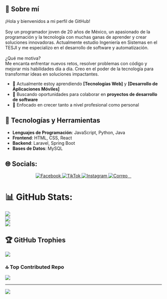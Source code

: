 
## 🚀 Sobre mí
¡Hola y bienvenidos a mi perfil de GitHub!<br> <br>Soy un programador joven de 20 años de México, un apasionado de la programación y la tecnología con muchas ganas de aprender y crear soluciones innovadoras. Actualmente estudio Ingeniería en Sistemas en el TESJI y me especializo en el desarrollo de software y automatización.<br><br>¿Qué me motiva?<br>Me encanta enfrentar nuevos retos, resolver problemas con código y mejorar mis habilidades día a día. Creo en el poder de la tecnología para transformar ideas en soluciones impactantes.

- 🌱 Actualmente estoy aprendiendo **[Tecnologías Web]** y **[Desarrollo de Aplicaciones Móviles]**
- 💼 Buscando oportunidades para colaborar en **proyectos de desarrollo de software**
- 🎯 Enfocado en crecer tanto a nivel profesional como personal

## 🔧 Tecnologías y Herramientas

- **Lenguajes de Programación**: JavaScript, Python, Java
- **Frontend**: HTML, CSS, React
- **Backend**: Laravel, Spring Boot
- **Bases de Datos**: MySQL


## 🌐 Socials:
<p align="center">
  <a href="https://www.facebook.com/share/1KVYxgV7Wg/">
    <img src="https://img.shields.io/badge/Facebook-%231877F2.svg?&style=for-the-badge&logo=Facebook&logoColor=white" alt="Facebook">
  </a>
  <a href="https://www.tiktok.com/@oemm10_?is_from_webapp=1&sender_device=pc">
    <img src="https://img.shields.io/badge/TikTok-%23000000.svg?&style=for-the-badge&logo=tiktok&logoColor=white" alt="TikTok">
  </a>
  <a href="https://www.instagram.com/oemm_10?igsh=Nm1peDR5Z2gxb3Ew&utm_source=qr">
    <img src="https://img.shields.io/badge/Instagram-%23E4405F.svg?&style=for-the-badge&logo=instagram&logoColor=white" alt="Instagram">
  </a>
  <a href="mailto:emilio2802m@gmail.com">
    <img src="https://img.shields.io/badge/Correo-EA4335?style=for-the-badge&logo=gmail&logoColor=white" alt="Correo">
  </a>
</p>

# 📊 GitHub Stats:
![](https://github-readme-stats.vercel.app/api?username=EMILIO2802M&theme=tokyonight&hide_border=false&include_all_commits=false&count_private=false)<br/>
![](https://github-readme-streak-stats.herokuapp.com/?user=EMILIO2802M&theme=tokyonight&hide_border=false)<br/>
![](https://github-readme-stats.vercel.app/api/top-langs/?username=EMILIO2802M&theme=tokyonight&hide_border=false&include_all_commits=false&count_private=false&layout=compact)

## 🏆 GitHub Trophies
![](https://github-profile-trophy.vercel.app/?username=EMILIO2802M&theme=nord&no-frame=false&no-bg=true&margin-w=4)

### 🔝 Top Contributed Repo
![](https://github-contributor-stats.vercel.app/api?username=EMILIO2802M&limit=5&theme=dark&combine_all_yearly_contributions=true)

---
[![](https://visitcount.itsvg.in/api?id=EMILIO2802M&icon=0&color=0)](https://visitcount.itsvg.in)

<!-- Proudly created with GPRM ( https://gprm.itsvg.in ) -->
